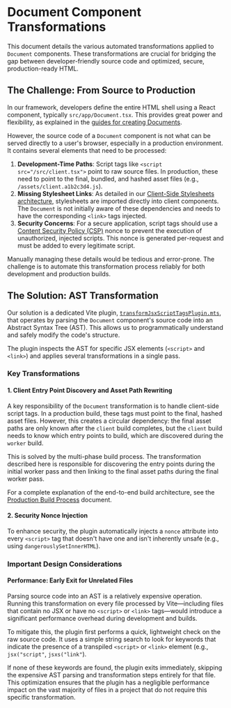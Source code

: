 # Document Component Transformations

This document details the various automated transformations applied to `Document` components. These transformations are crucial for bridging the gap between developer-friendly source code and optimized, secure, production-ready HTML.

## The Challenge: From Source to Production

In our framework, developers define the entire HTML shell using a React component, typically `src/app/Document.tsx`. This provides great power and flexibility, as explained in the [guides for creating Documents](./guides/frontend/documents.mdx).

However, the source code of a `Document` component is not what can be served directly to a user's browser, especially in a production environment. It contains several elements that need to be processed:

1.  **Development-Time Paths**: Script tags like `<script src="/src/client.tsx">` point to raw source files. In production, these need to point to the final, bundled, and hashed asset files (e.g., `/assets/client.a1b2c3d4.js`).
2.  **Missing Stylesheet Links**: As detailed in our [Client-Side Stylesheets architecture](./clientStylesheets.md), stylesheets are imported directly into client components. The `Document` is not initially aware of these dependencies and needs to have the corresponding `<link>` tags injected.
3.  **Security Concerns**: For a secure application, script tags should use a [Content Security Policy (CSP)](https://developer.mozilla.org/en-US/docs/Web/HTTP/CSP) nonce to prevent the execution of unauthorized, injected scripts. This nonce is generated per-request and must be added to every legitimate script.

Manually managing these details would be tedious and error-prone. The challenge is to automate this transformation process reliably for both development and production builds.

## The Solution: AST Transformation

Our solution is a dedicated Vite plugin, [`transformJsxScriptTagsPlugin.mts`](https://github.com/redwoodjs/sdk/blob/90679fbeee4af5cc2d026a42475432278d53ef55/sdk/src/vite/transformJsxScriptTagsPlugin.mts), that operates by parsing the `Document` component's source code into an Abstract Syntax Tree (AST). This allows us to programmatically understand and safely modify the code's structure.

The plugin inspects the AST for specific JSX elements (`<script>` and `<link>`) and applies several transformations in a single pass.

### Key Transformations

#### 1. Client Entry Point Discovery and Asset Path Rewriting

A key responsibility of the `Document` transformation is to handle client-side script tags. In a production build, these tags must point to the final, hashed asset files. However, this creates a circular dependency: the final asset paths are only known after the `client` build completes, but the `client` build needs to know which entry points to build, which are discovered during the `worker` build.

This is solved by the multi-phase build process. The transformation described here is responsible for discovering the entry points during the initial worker pass and then linking to the final asset paths during the final worker pass.

For a complete explanation of the end-to-end build architecture, see the [Production Build Process](./productionBuildProcess.md) document.

#### 2. Security Nonce Injection

To enhance security, the plugin automatically injects a `nonce` attribute into every `<script>` tag that doesn't have one and isn't inherently unsafe (e.g., using `dangerouslySetInnerHTML`).

### Important Design Considerations

#### Performance: Early Exit for Unrelated Files

Parsing source code into an AST is a relatively expensive operation. Running this transformation on every file processed by Vite—including files that contain no JSX or have no `<script>` or `<link>` tags—would introduce a significant performance overhead during development and builds.

To mitigate this, the plugin first performs a quick, lightweight check on the raw source code. It uses a simple string search to look for keywords that indicate the presence of a transpiled `<script>` or `<link>` element (e.g., `jsx("script"`, `jsxs("link"`).

If none of these keywords are found, the plugin exits immediately, skipping the expensive AST parsing and transformation steps entirely for that file. This optimization ensures that the plugin has a negligible performance impact on the vast majority of files in a project that do not require this specific transformation. 